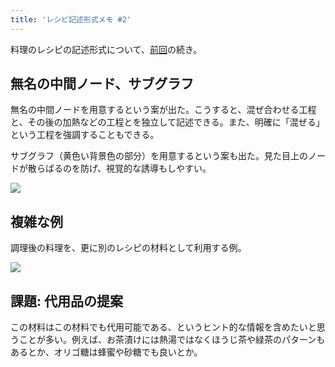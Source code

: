 ```yaml
---
title: 'レシピ記述形式メモ #2'
---
```

料理のレシピの記述形式について、[前回](https://r7kamura.com/articles/2022-05-13-mermaid-recipe-memo)の続き。

無名の中間ノード、サブグラフ
--------------

無名の中間ノードを用意するという案が出た。こうすると、混ぜ合わせる工程と、その後の加熱などの工程とを独立して記述できる。また、明確に「混ぜる」という工程を強調することもできる。

サブグラフ（黄色い背景色の部分）を用意するという案も出た。見た目上のノードが散らばるのを防げ、視覚的な誘導もしやすい。

![](https://lh3.googleusercontent.com/h7AXrhof80GMx83rSQUKrS5cEA3FE3Y_WTs5nUrnwF_iJ0olFtgvKZp9ZbsPIJFTFMLbrAvkTrN0p6zQ3Hi4iUK2QYiuTH7jGYABX25YJezAM1TT6bx4VcYxVHACb0GdUHMXlD3pZ9qzMwIioUYMBQ)

複雑な例
----

調理後の料理を、更に別のレシピの材料として利用する例。

![](https://lh5.googleusercontent.com/k41HO10bwvghlllKvuCZ8Cv6yuIa4q-Z-9WA4R7oLh5X3Cavx7A5PljZc3UX3WT7uEhf5t0FxINmtMa7b1aqj6YzPqlMKnEjRtjB2-BzqQwNV5K6M1L-h25fXl4hffMsWia5cZzfuv87GaYYxrJIWw)

課題: 代用品の提案
----------

この材料はこの材料でも代用可能である、というヒント的な情報を含めたいと思うことが多い。例えば、お茶漬けには熱湯ではなくほうじ茶や緑茶のパターンもあるとか、オリゴ糖は蜂蜜や砂糖でも良いとか。
